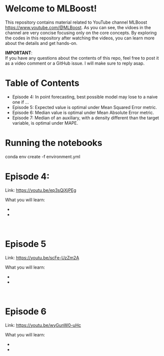 # Welcome to MLBoost!

This repository contains material related to YouTube channel MLBoost https://www.youtube.com/@MLBoost. As you can see, the vidoes in the channel are very concise focusing only on the core concepts. By exploring the codes in this repository after watching the videos, you can learn more about the details and get hands-on. 

**IMPORTANT**: <br> 
If you have any questions about the contents of this repo, feel free to post it as a video comment or a GitHub issue. I will make sure to reply asap.
<br> 

# Table of Contents
- Episode 4: In point forecasting, best possible model may lose to a naive one if ...
- Episode 5: Expected value is optimal under Mean Squared Error metric.
- Episode 6: Median value is optimal under Mean Absolute Error metric.
- Episode 7: Median of an auxiliary, with a density different than the target variable, is optimal under MAPE.  


# Running the notebooks
conda env create -f environment.yml

# Episode 4: <br> 
Link: https://youtu.be/ep3sQjXjPEg <br> 

What you will learn:<br> 
- <br> 
- <br>

<br> 

# Episode 5 <br> 
Link: https://youtu.be/scFe-UzZm2A <br> 

What you will learn:<br> 
- <br> 
- <br>
  
<br> 

# Episode 6 <br>
Link: https://youtu.be/wyGunW0-uHc <br> 

What you will learn:<br> 
- <br> 
- <br>

<br> 